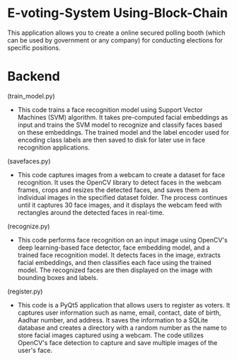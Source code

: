 # E-voting-System Using-Block-Chain
This application allows you to create a online secured polling booth (which can be used by government or  any company) for conducting elections for specific positions.

# Backend

(train_model.py)

- This code trains a face recognition model using Support Vector Machines (SVM) algorithm. 
It takes pre-computed facial embeddings as input and trains the SVM model to recognize and classify faces based on these embeddings. The trained model and the label encoder used for encoding class labels are then saved to disk for later use in face recognition applications.

(savefaces.py)

- This code captures images from a webcam to create a dataset for face recognition. It uses the OpenCV library to detect faces in the webcam frames, crops and resizes the detected faces, and saves them as individual images in the specified dataset folder. The process continues until it captures 30 face images, and it displays the webcam feed with rectangles around the detected faces in real-time.

(recognize.py)
- This code performs face recognition on an input image using OpenCV's deep learning-based face detector, face embedding model, and a trained face recognition model. It detects faces in the image, extracts facial embeddings, and then classifies each face using the trained model. The recognized faces are then displayed on the image with bounding boxes and labels.

(register.py)
- This code is a PyQt5 application that allows users to register as voters. It captures user information such as name, email, contact, date of birth, Aadhar number, and address. It saves the information to a SQLite database and creates a directory with a random number as the name to store facial images captured using a webcam. The code utilizes OpenCV's face detection to capture and save multiple images of the user's face.

